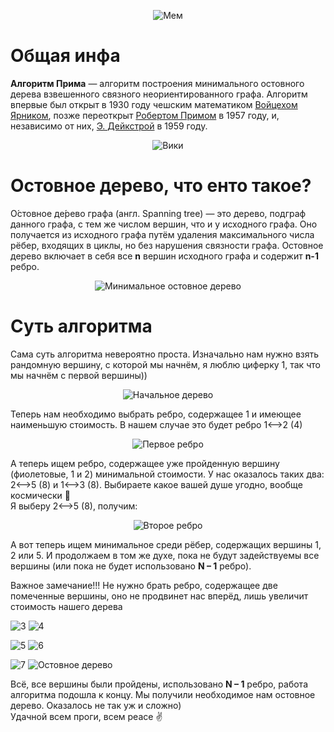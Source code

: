 <p align="center">
<img src="image/Мес.png" alt="Мем" title="Для Никиты">
</p>

# Общая инфа

**Алгоритм Прима** — алгоритм построения минимального остовного дерева взвешенного связного неориентированного графа. Алгоритм впервые был открыт в 1930 году чешским математиком [Войцехом Ярником](https://ru.wikipedia.org/wiki/%D0%AF%D1%80%D0%BD%D0%B8%D0%BA,_%D0%92%D0%BE%D0%B9%D1%82%D0%B5%D1%85 "Ярник, Войтех"), позже переоткрыт [Робертом Примом](https://ru.wikipedia.org/w/index.php?title=%D0%9F%D1%80%D0%B8%D0%BC,_%D0%A0%D0%BE%D0%B1%D0%B5%D1%80%D1%82&action=edit&redlink=1 "Прим, Роберт (страница отсутствует)") в 1957 году, и, независимо от них, [Э. Дейкстрой](https://ru.wikipedia.org/wiki/%D0%94%D0%B5%D0%B9%D0%BA%D1%81%D1%82%D1%80%D0%B0,_%D0%AD%D0%B4%D1%81%D0%B3%D0%B5%D1%80_%D0%92%D0%B8%D0%B1%D0%B5 "Дейкстра, Эдсгер Вибе") в 1959 году.

<p align="center">
<img src="image/Вики.png" alt="Вики" title="Вики">
</p>

# Остовное дерево, что енто такое?

О́стовное де́рево графа (англ. Spanning tree) — это дерево, подграф данного графа, с тем же числом вершин, что и у исходного графа. Оно получается из исходного графа путём удаления максимального числа рёбер, входящих в циклы, но без нарушения связности графа. Остовное дерево включает в себя все **n** вершин исходного графа и содержит **n-1** ребро.
<p align="center">
<img src="image/Минимальное остовное дерево.png" alt="Минимальное остовное дерево" title="Минимальное остовное дерево">
</p>

# Суть алгоритма

Сама суть алгоритма невероятно проста. Изначально нам нужно взять рандомную вершину, с которой мы начнём, я люблю циферку 1, так что мы начнём с первой вершины))

<p align="center">
<img src="image/0.png" alt="Начальное дерево" title="Начальное дерево">
</p>

Теперь нам необходимо выбрать ребро, содержащее 1 и имеющее наименьшую стоимость. В нашем случае это будет ребро 1<-->2 (4)

<p align="center">
<img src="image/1.png" alt="Первое ребро" title="Первое ребро">
</p>

А теперь ищем ребро, содержащее уже пройденную вершину (фиолетовые, 1 и 2) минимальной стоимости. У нас оказалось таких два: 2<-->5 (8)  и  1<-->3 (8). Выбираете какое вашей душе угодно, вообще космически 🌌                                                                        
Я выберу 2<-->5 (8), получим:

<p align="center">
<img src="image/2.png" alt="Второе ребро" title="Второе ребро">
</p>

А вот теперь ищем минимальное среди рёбер, содержащих вершины 1, 2 или 5. И продолжаем в том же духе, пока не будут задействуемы все вершины (или пока не будет использовано **N – 1** ребро).  

Важное замечание!!! Не нужно брать ребро, содержащее две помеченные вершины, оно не продвинет нас вперёд, лишь увеличит стоимость нашего дерева

<p align="left">
<img src="image/3_1.png" alt="3" title="3">
<align="right">
<img src="image/4_1.png" alt="4" title="4">
</p>
<p align="left">
<img src="image/5_1.png" alt="5" title="5">
<align="right">
<img src="image/6_1.png" alt="6" title="6">
</p>
<p align="left">
<img src="image/7_1.png" alt="7" title="7">
<align="right">
<img src="image/Остовное дерево_1.png" alt="Остовное дерево" title="Остовное дерево">
</p>

Всё, все вершины были пройдены, использовано **N – 1** ребро, работа алгоритма подошла к концу. Мы получили необходимое нам остовное дерево. Оказалось не так уж и сложно)                                                          
Удачной всем проги, всем peace ✌
